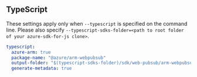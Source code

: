 ## TypeScript

These settings apply only when `--typescript` is specified on the command line.
Please also specify `--typescript-sdks-folder=<path to root folder of your azure-sdk-for-js clone>`.

``` yaml $(typescript)
typescript:
  azure-arm: true
  package-name: "@azure/arm-webpubsub"
  output-folder: "$(typescript-sdks-folder)/sdk/web-pubsub/arm-webpubsub"
  generate-metadata: true
```
